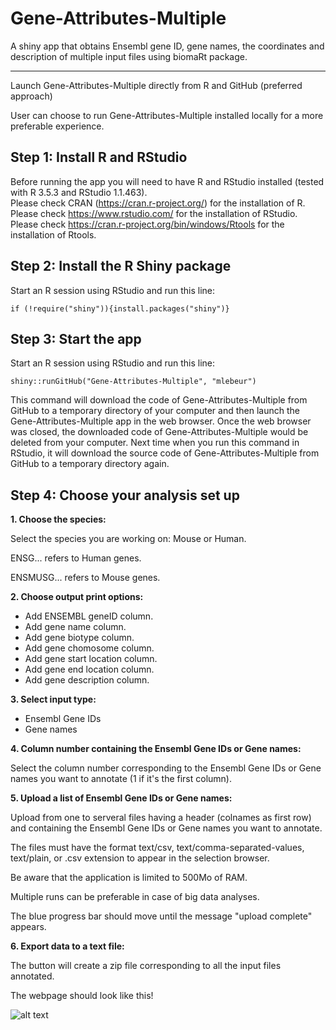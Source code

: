 Gene-Attributes-Multiple
========
A shiny app that obtains Ensembl gene ID, gene names, the coordinates and description of multiple input files using biomaRt package. 

*****

Launch Gene-Attributes-Multiple directly from R and GitHub (preferred approach)

User can choose to run Gene-Attributes-Multiple installed locally for a more preferable experience.

## Step 1: Install R and RStudio

Before running the app you will need to have R and RStudio installed (tested with R 3.5.3 and RStudio 1.1.463).  
Please check CRAN (<a href="https://cran.r-project.org/" target="_blank">https://cran.r-project.org/</a>) for the installation of R.  
Please check <a href="https://www.rstudio.com/" target="_blank">https://www.rstudio.com/</a> for the installation of RStudio. 
Please check <a href="https://cran.r-project.org/bin/windows/Rtools/" target="_blank">https://cran.r-project.org/bin/windows/Rtools</a> for the installation of Rtools.

## Step 2: Install the R Shiny package

Start an R session using RStudio and run this line:  
```
if (!require("shiny")){install.packages("shiny")}
```

## Step 3: Start the app  

Start an R session using RStudio and run this line:  
```
shiny::runGitHub("Gene-Attributes-Multiple", "mlebeur")
```
This command will download the code of Gene-Attributes-Multiple from GitHub to a temporary directory of your computer and then launch the Gene-Attributes-Multiple app in the web browser. Once the web browser was closed, the downloaded code of Gene-Attributes-Multiple would be deleted from your computer. Next time when you run this command in RStudio, it will download the source code of Gene-Attributes-Multiple from GitHub to a temporary directory again. 

## Step 4: Choose your analysis set up  

**1. Choose the species:**

Select the species you are working on: Mouse or Human.

ENSG... refers to Human genes.

ENSMUSG... refers to Mouse genes.

**2. Choose output print options:**

- Add ENSEMBL geneID column.
- Add gene name column.
- Add gene biotype column.
- Add gene chomosome column.
- Add gene start location column.
- Add gene end location column.
- Add gene description column.

**3. Select input type:**

- Ensembl Gene IDs
- Gene names 

**4. Column number containing the Ensembl Gene IDs or Gene names:**

Select the column number corresponding to the Ensembl Gene IDs or Gene names you want to annotate (1 if it's the first column).

**5. Upload a list of Ensembl Gene IDs or Gene names:**

Upload from one to serveral files having a header (colnames as first row) and containing the Ensembl Gene IDs or Gene names you want to annotate.

The files must have the format text/csv, text/comma-separated-values, text/plain, or .csv extension to appear in the selection browser.

Be aware that the application is limited to 500Mo of RAM.

Multiple runs can be preferable in case of big data analyses.

The blue progress bar should move until the message \"upload complete\" appears.


**6. Export data to a text file:**

The button will create a zip file corresponding to all the input files annotated.

The webpage should look like this!

![alt text](https://github.com/mlebeur/Gene-Attributes-Multiple/blob/master/Gene-Attributes-Multiple_interface.png)
